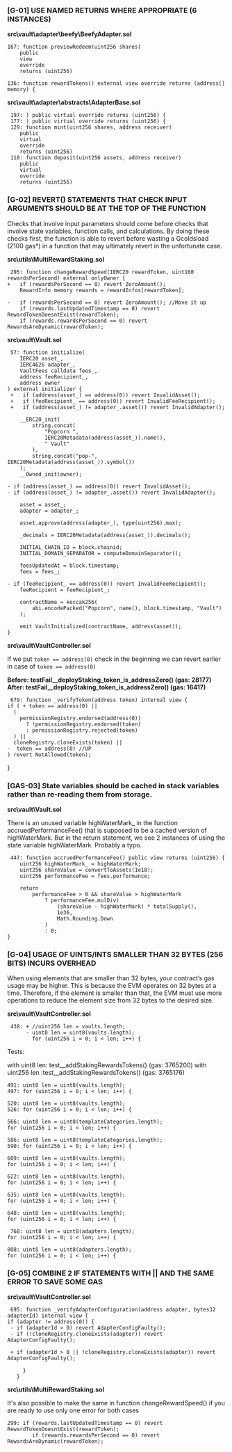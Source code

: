 ### [G-01] USE NAMED RETURNS WHERE APPROPRIATE (6 INSTANCES)

**src\vault\adapter\beefy\BeefyAdapter.sol**

    167: function previewRedeem(uint256 shares)
        public
        view
        override
        returns (uint256)

    136: function rewardTokens() external view override returns (address[] memory) {

**src\vault\adapter\abstracts\AdapterBase.sol**

     197: ) public virtual override returns (uint256) {
     177: ) public virtual override returns (uint256) {
     129: function mint(uint256 shares, address receiver)
        public
        virtual
        override
        returns (uint256)
     110: function deposit(uint256 assets, address receiver)
        public
        virtual
        override
        returns (uint256)

### [G-02] REVERT() STATEMENTS THAT CHECK INPUT ARGUMENTS SHOULD BE AT THE TOP OF THE FUNCTION

Checks that involve input parameters should come before checks that involve state variables, function calls, and calculations. By doing these checks first, the function is able to revert before wasting a Gcoldsload (2100 gas*) in a function that may ultimately revert in the unfortunate case.

**src\utils\MultiRewardStaking.sol**

     295: function changeRewardSpeed(IERC20 rewardToken, uint160 rewardsPerSecond) external onlyOwner {
    +   if (rewardsPerSecond == 0) revert ZeroAmount();
        RewardInfo memory rewards = rewardInfos[rewardToken];

    -   if (rewardsPerSecond == 0) revert ZeroAmount(); //Move it up
        if (rewards.lastUpdatedTimestamp == 0) revert RewardTokenDoesntExist(rewardToken);
        if (rewards.rewardsPerSecond == 0) revert RewardsAreDynamic(rewardToken);

**src\vault\Vault.sol**

     57: function initialize(
        IERC20 asset_,
        IERC4626 adapter_,
        VaultFees calldata fees_,
        address feeRecipient_,
        address owner
    ) external initializer {
     +   if (address(asset_) == address(0)) revert InvalidAsset();
     +   if (feeRecipient_ == address(0)) revert InvalidFeeRecipient();
     +   if (address(asset_) != adapter_.asset()) revert InvalidAdapter();

        __ERC20_init(
            string.concat(
                "Popcorn ",
                IERC20Metadata(address(asset_)).name(),
                " Vault"
            ),
            string.concat("pop-", IERC20Metadata(address(asset_)).symbol())
        );
        __Owned_init(owner); 

    - if (address(asset_) == address(0)) revert InvalidAsset(); 
    - if (address(asset_) != adapter_.asset()) revert InvalidAdapter();

        asset = asset_;
        adapter = adapter_;

        asset.approve(address(adapter_), type(uint256).max);

        _decimals = IERC20Metadata(address(asset_)).decimals();

        INITIAL_CHAIN_ID = block.chainid;
        INITIAL_DOMAIN_SEPARATOR = computeDomainSeparator();

        feesUpdatedAt = block.timestamp;
        fees = fees_;

    - if (feeRecipient_ == address(0)) revert InvalidFeeRecipient();
        feeRecipient = feeRecipient_;

        contractName = keccak256(
            abi.encodePacked("Popcorn", name(), block.timestamp, "Vault")
        );

        emit VaultInitialized(contractName, address(asset));
    }

**src\vault\VaultController.sol**

If we put `token == address(0)` check in the beginning we can revert earlier in case of `token == address(0)`

**Before: testFail__deployStaking_token_is_addressZero() (gas: 28177)**
**After: testFail__deployStaking_token_is_addressZero() (gas: 16417)**

     679: function _verifyToken(address token) internal view {
    if ( + token == address(0) ||
      (
        permissionRegistry.endorsed(address(0))
          ? !permissionRegistry.endorsed(token)
          : permissionRegistry.rejected(token)
      ) ||
      cloneRegistry.cloneExists(token) ||
    -  token == address(0) //UP
    ) revert NotAllowed(token);
  }


### [GAS-03] State variables should be cached in stack variables rather than re-reading them from storage.

**src\vault\Vault.sol**

There is an unused variable highWaterMark_ in the function accruedPerformanceFee()   that is supposed to be a cached version of highWaterMark.
But in the return statement, we see 2 instances of using the state variable highWaterMark. Probably a typo.

     447: function accruedPerformanceFee() public view returns (uint256) {
        uint256 highWaterMark_ = highWaterMark;
        uint256 shareValue = convertToAssets(1e18);
        uint256 performanceFee = fees.performance;

        return
            performanceFee > 0 && shareValue > highWaterMark 
                ? performanceFee.mulDiv(
                    (shareValue - highWaterMark) * totalSupply(),
                    1e36,
                    Math.Rounding.Down
                )
                : 0;
    }

### [G-04] USAGE OF UINTS/INTS SMALLER THAN 32 BYTES (256 BITS) INCURS OVERHEAD

When using elements that are smaller than 32 bytes, your contract’s gas usage may be higher. This is because the EVM operates on 32 bytes at a time. Therefore, if the element is smaller than that, the EVM must use more operations to reduce the element size from 32 bytes to the desired size.

**src\vault\VaultController.sol**

     438: + //uint256 len = vaults.length;
          - uint8 len = uint8(vaults.length);
            for (uint256 i = 0; i < len; i++) {

Tests:

with uint8 len: test__addStakingRewardsTokens() (gas: 3765200)
with uint256 len :test__addStakingRewardsTokens() (gas: 3765176)

    491: uint8 len = uint8(vaults.length);
    497: for (uint256 i = 0; i < len; i++) {

    520: uint8 len = uint8(vaults.length);
    526: for (uint256 i = 0; i < len; i++) {

    566: uint8 len = uint8(templateCategories.length);
    for (uint256 i = 0; i < len; i++) {

    586: uint8 len = uint8(templateCategories.length);
    590: for (uint256 i = 0; i < len; i++) {

    609: uint8 len = uint8(vaults.length);
    for (uint256 i = 0; i < len; i++) {

    622: uint8 len = uint8(vaults.length);
    for (uint256 i = 0; i < len; i++) {

    635: uint8 len = uint8(vaults.length);
    for (uint256 i = 0; i < len; i++) {

    648: uint8 len = uint8(vaults.length);
    for (uint256 i = 0; i < len; i++) {

     768: uint8 len = uint8(adapters.length);
    for (uint256 i = 0; i < len; i++) {

    808: uint8 len = uint8(adapters.length);
    for (uint256 i = 0; i < len; i++) {

### [G-05] COMBINE 2 IF STATEMENTS WITH || AND THE SAME ERROR TO SAVE SOME GAS

**src\vault\VaultController.sol**

     695: function _verifyAdapterConfiguration(address adapter, bytes32 adapterId) internal view {
    if (adapter != address(0)) { 
     - if (adapterId > 0) revert AdapterConfigFaulty();
     - if (!cloneRegistry.cloneExists(adapter)) revert AdapterConfigFaulty();

     + if (adapterId > 0 || !cloneRegistry.cloneExists(adapter)) revert AdapterConfigFaulty();

         }
       }

**src\utils\MultiRewardStaking.sol**

It's also possible to make the same in function changeRewardSpeed() if you are ready to use only one error for both cases

    299: if (rewards.lastUpdatedTimestamp == 0) revert RewardTokenDoesntExist(rewardToken);
            if (rewards.rewardsPerSecond == 0) revert RewardsAreDynamic(rewardToken); 


